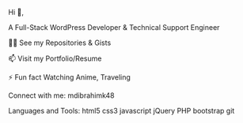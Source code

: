 
Hi 👋,

A Full-Stack WordPress Developer & Technical Support Engineer

👨‍💻 See my Repositories & Gists

📫 Visit my Portfolio/Resume

⚡ Fun fact Watching Anime, Traveling

Connect with me:
mdibrahimk48

Languages and Tools:
html5 css3 javascript jQuery PHP bootstrap git
